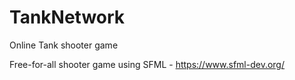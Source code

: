 # TankNetwork
Online Tank shooter game

Free-for-all shooter game using SFML - https://www.sfml-dev.org/ 
